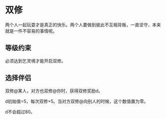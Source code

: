 # 双修
两个人一起玩耍才是真正的快乐。两个人要做到彼此不互相背叛，一直坚守，本来就是一件不容易的事情呢。

## 等级约束
必须达到乞灵境才能开启双修。

## 选择伴侣
双修@某人，对方也双修@你时，获得双修奖励d。

d初始值=5，每次双修+5。当对方双修@向别人的时候，这个数值置为零。

d不会超过80。

